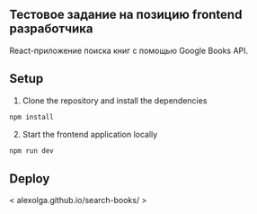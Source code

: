 
## Тестовое задание на позицию frontend разработчика
React-приложение поиска книг с помощью Google Books API.
## Setup

1. Clone the repository and install the dependencies
```bash
npm install
```
2. Start the frontend application locally
```bash
npm run dev
```
## Deploy
< alexolga.github.io/search-books/ >
